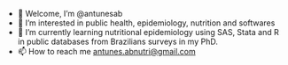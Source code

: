 - 👋 Welcome, I’m @antunesab
- 👀 I’m interested in public health, epidemiology, nutrition and softwares
- 🌱 I’m currently learning nutritional epidemiology using SAS, Stata and R in public databases from Brazilians surveys in my PhD. 
- 📫 How to reach me antunes.abnutri@gmail.com

<!---
antunesab/antunesab is a ✨ special ✨ repository because its `README.md` (this file) appears on your GitHub profile.
You can click the Preview link to take a look at your changes.
--->
